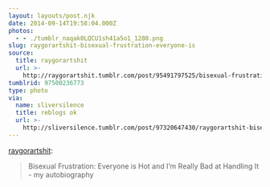 ```yaml
---
layout: layouts/post.njk
date: 2014-09-14T19:58:04.000Z
photos:
  - - ./tumblr_naqak0LQCU1sh41a5o1_1280.png
slug: raygorartshit-bisexual-frustration-everyone-is
source:
  title: raygorartshit
  url: >-
    http://raygorartshit.tumblr.com/post/95491797525/bisexual-frustration-everyone-is-hot-and-im
tumblrid: 97500236773
type: photo
via:
  name: sliversilence
  title: reblogs ok
  url: >-
    http://sliversilence.tumblr.com/post/97320647430/raygorartshit-bisexual-frustration-everyone-is
---
```

<p><a class="tumblr_blog" href="http://raygorartshit.tumblr.com/post/95491797525/bisexual-frustration-everyone-is-hot-and-im">raygorartshit</a>:</p>
<blockquote>
<p>Bisexual Frustration: Everyone is Hot and I’m Really Bad at Handling It - my autobiography</p>
</blockquote>
